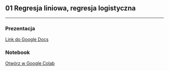 ## 01 Regresja liniowa, regresja logistyczna

---

### Prezentacja
[Link do Google Docs](https://docs.google.com/presentation/d/10GbA9EdWSTzCPRv6jZbRM5u5_nRqPq-SwQKR1plnJm4)


### Notebook

[Otwórz w Google Colab](https://colab.research.google.com/github/aghbit/BIT_AI/blob/2022_2023/02/02_linear_regression.ipynb)